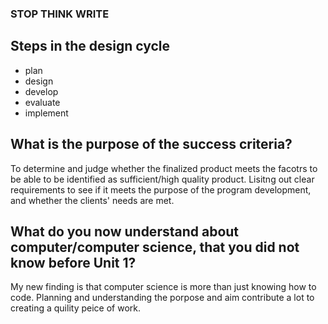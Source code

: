 ### STOP THINK WRITE

## Steps in the design cycle
  - plan
  - design
  - develop
  - evaluate
  - implement

## What is the purpose of the success criteria?
To determine and judge whether the finalized product meets the facotrs to be able to be identified as sufficient/high quality product. 
Lisitng out clear requirements to see if it meets the purpose of the program development, and whether the clients' needs are met.

## What do you now understand about computer/computer science, that you did not know before Unit 1?
My new finding is that computer science is more than just knowing how to code.
Planning and understanding the porpose and aim contribute a lot to creating a quility peice of work. 
